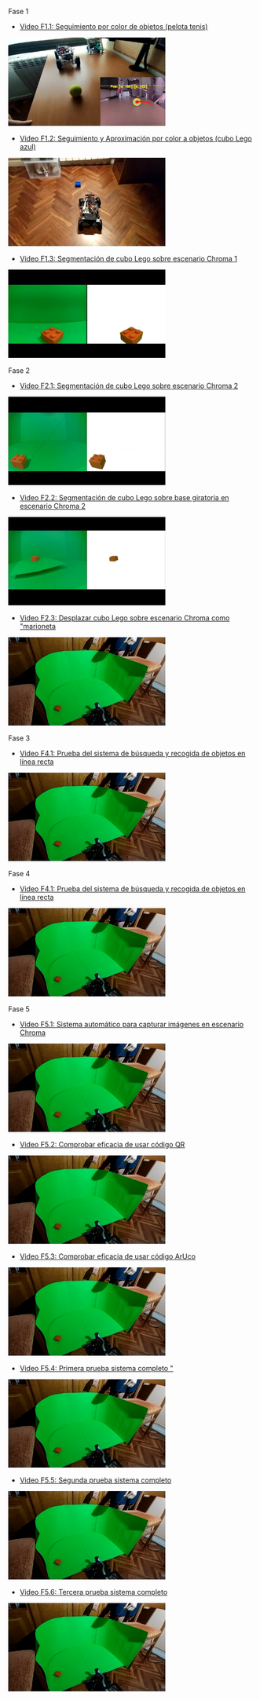 Fase 1

  - <a href="https://youtu.be/8XBuYrMOcsg" target="_blank" > Video F1.1: Seguimiento por color de objetos (pelota tenis) </a>


<a href="https://youtu.be/8XBuYrMOcsg" target="_blank" >
<img src="https://raw.githubusercontent.com/javilonso/TFG-2021-CocheRobot/main/img/thumbnail%20_videoF1.1.jpeg?token=AHUDV4Z4BELBPOJR3CM4QOTAZSBES" width="320" height="180" />
</a>
  
  - <a href="https://youtu.be/5gIka_E5veU" target="_blank"> Video F1.2: Seguimiento y Aproximación por color a objetos (cubo Lego azul)</a> 

<a href="https://youtu.be/5gIka_E5veU" target="_blank">
<img src="https://raw.githubusercontent.com/javilonso/TFG-2021-CocheRobot/main/img/thumbnail%20_videoF1.2.jpeg?token=AHUDV46LWC2TJIAN2G46UWLAZSE3W" data-canonical-src="" width="320" height="180" />
</a>  

  - <a href="https://youtu.be/YZJiKQHk4ok" target="_blank"> Video F1.3: Segmentación de cubo Lego sobre escenario Chroma 1</a>

<a href="https://youtu.be/YZJiKQHk4ok" target="_blank">
<img src="https://raw.githubusercontent.com/javilonso/TFG-2021-CocheRobot/main/img/thumbnail%20_videoF1.3.jpeg?token=AHUDV46KOTJRPVUGKT2EFXDAZSE46" data-canonical-src="" width="320" height="180" />
</a>

Fase 2

  - <a href="https://youtu.be/zjQyjXJ_OiE" target="_blank"> Video F2.1: Segmentación de cubo Lego sobre escenario Chroma 2</a>

<a href="https://youtu.be/zjQyjXJ_OiE" target="_blank">
<img src="https://raw.githubusercontent.com/javilonso/TFG-2021-CocheRobot/main/img/thumbnail%20_videoF2.1.jpeg?token=AHUDV425D3MCGHRFA5UAZ3TAZSFII" data-canonical-src="" width="320" height="180" />
</a>

  - <a href="https://youtu.be/zjQyjXJ_OiE" target="_blank">Video F2.2: Segmentación de cubo Lego sobre base giratoria en escenario Chroma 2 </a>

<a href="https://youtu.be/cM6metp74ck" target="_blank">
<img src="https://raw.githubusercontent.com/javilonso/TFG-2021-CocheRobot/main/img/thumbnail%20_videoF2.2.jpeg?token=AHUDV42KV7I6K4LOZ345633AZSE7C" data-canonical-src="" width="320" height="180" />
</a>
  
  - <a href="https://youtu.be/6f8W6V81IDs" target="_blank"> Video F2.3: Desplazar cubo Lego sobre escenario Chroma como "marioneta </a>

<a href="https://youtu.be/6f8W6V81IDs" target="_blank">
<img src="https://raw.githubusercontent.com/javilonso/TFG-2021-CocheRobot/main/img/thumbnail%20_videoF2.3.jpeg?token=AHUDV4ZRTSM4WR3MF7FVDILAZSRO4" data-canonical-src="" width="320" height="180" />
</a>


Fase 3

  - <a href="https://youtu.be/iCVZ2Vq32-g" target="_blank"> Video F4.1: Prueba del sistema de búsqueda y recogida de objetos en línea recta </a>

<a href="https://youtu.be/iCVZ2Vq32-g" target="_blank">
<img src="https://raw.githubusercontent.com/javilonso/TFG-2021-CocheRobot/main/img/thumbnail%20_videoF2.3.jpeg?token=AHUDV4ZRTSM4WR3MF7FVDILAZSRO4" data-canonical-src="" width="320" height="180" />
</a>


Fase 4

  - <a href="https://youtu.be/z_sj-e0A_Fs" target="_blank"> Video F4.1: Prueba del sistema de búsqueda y recogida de objetos en línea recta </a>

<a href="https://youtu.be/z_sj-e0A_Fs" target="_blank">
<img src="https://raw.githubusercontent.com/javilonso/TFG-2021-CocheRobot/main/img/thumbnail%20_videoF2.3.jpeg?token=AHUDV4ZRTSM4WR3MF7FVDILAZSRO4" data-canonical-src="" width="320" height="180" />
</a>



Fase 5

  - <a href="https://youtu.be/fabKK6QXj8I" target="_blank"> Video F5.1: Sistema automático para capturar imágenes en escenario Chroma </a>

<a href="https://youtu.be/fabKK6QXj8I" target="_blank">
<img src="https://raw.githubusercontent.com/javilonso/TFG-2021-CocheRobot/main/img/thumbnail%20_videoF2.3.jpeg?token=AHUDV4ZRTSM4WR3MF7FVDILAZSRO4" data-canonical-src="" width="320" height="180" />
</a>

  - <a href="https://youtu.be/QIjpDv4aR1E" target="_blank"> Video F5.2: Comprobar eficacia de usar código QR </a>

<a href="https://youtu.be/QIjpDv4aR1E" target="_blank">
<img src="https://raw.githubusercontent.com/javilonso/TFG-2021-CocheRobot/main/img/thumbnail%20_videoF2.3.jpeg?token=AHUDV4ZRTSM4WR3MF7FVDILAZSRO4" data-canonical-src="" width="320" height="180" />
</a>

  - <a href="https://youtu.be/gRMvEpO3HX8" target="_blank"> Video F5.3: Comprobar eficacia de usar código ArUco </a>

<a href="https://youtu.be/gRMvEpO3HX8" target="_blank">
<img src="https://raw.githubusercontent.com/javilonso/TFG-2021-CocheRobot/main/img/thumbnail%20_videoF2.3.jpeg?token=AHUDV4ZRTSM4WR3MF7FVDILAZSRO4" data-canonical-src="" width="320" height="180" />
</a>

  - <a href="https://youtu.be/8UoTrjzoNNE" target="_blank"> Video F5.4: Primera prueba sistema completo " </a>

<a href="https://youtu.be/8UoTrjzoNNE" target="_blank">
<img src="https://raw.githubusercontent.com/javilonso/TFG-2021-CocheRobot/main/img/thumbnail%20_videoF2.3.jpeg?token=AHUDV4ZRTSM4WR3MF7FVDILAZSRO4" data-canonical-src="" width="320" height="180" />
</a>

  - <a href="https://youtu.be/KBU4-xeAeg8" target="_blank"> Video F5.5: Segunda prueba sistema completo </a>

<a href="https://youtu.be/KBU4-xeAeg8" target="_blank">
<img src="https://raw.githubusercontent.com/javilonso/TFG-2021-CocheRobot/main/img/thumbnail%20_videoF2.3.jpeg?token=AHUDV4ZRTSM4WR3MF7FVDILAZSRO4" data-canonical-src="" width="320" height="180" />
</a>

  - <a href="https://youtu.be/KFsChXSeRE8" target="_blank"> Video F5.6: Tercera prueba sistema completo  </a>

<a href="https://youtu.be/KFsChXSeRE8" target="_blank">
<img src="https://raw.githubusercontent.com/javilonso/TFG-2021-CocheRobot/main/img/thumbnail%20_videoF2.3.jpeg?token=AHUDV4ZRTSM4WR3MF7FVDILAZSRO4" data-canonical-src="" width="320" height="180" />
</a>




